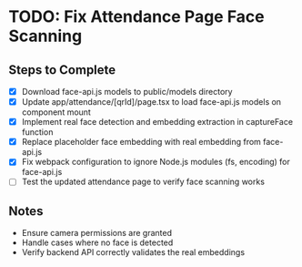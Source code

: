 # TODO: Fix Attendance Page Face Scanning

## Steps to Complete
- [x] Download face-api.js models to public/models directory
- [x] Update app/attendance/[qrId]/page.tsx to load face-api.js models on component mount
- [x] Implement real face detection and embedding extraction in captureFace function
- [x] Replace placeholder face embedding with real embedding from face-api.js
- [x] Fix webpack configuration to ignore Node.js modules (fs, encoding) for face-api.js
- [ ] Test the updated attendance page to verify face scanning works

## Notes
- Ensure camera permissions are granted
- Handle cases where no face is detected
- Verify backend API correctly validates the real embeddings
